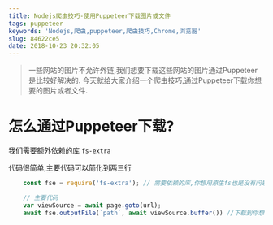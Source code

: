 ```yaml
---
title: Nodejs爬虫技巧-使用Puppeteer下载图片或文件
tags: puppeteer
keywords: 'Nodejs,爬虫,puppeteer,爬虫技巧,Chrome,浏览器'
slug: 84622ce5
date: 2018-10-23 20:32:05
---
```

> 一些网站的图片不允许外链,我们想要下载这些网站的图片通过Puppeteer是比较好解决的.
今天就给大家介绍一个爬虫技巧,通过Puppeteer下载你想要的图片或者文件.


# 怎么通过Puppeteer下载?

我们需要额外依赖的库 `fs-extra`

代码很简单,主要代码可以简化到两三行

```js
    const fse = require('fs-extra'); // 需要依赖的库,你想用原生fs也是没有问题的

    // 主要代码
    var viewSource = await page.goto(url);
    await fse.outputFile(`path`, await viewSource.buffer()) //下载到你想要的路径
```

